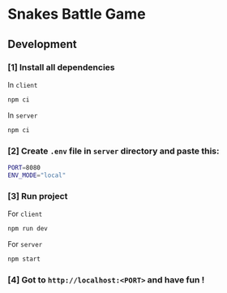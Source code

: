# Snakes Battle Game

## Development

### [1] Install all dependencies

In `client`

```sh
npm ci
```

In `server`

```sh
npm ci
```

### [2] Create `.env` file in `server` directory and paste this:

```sh
PORT=8080
ENV_MODE="local"
```

### [3] Run project

For `client`

```sh
npm run dev
```

For `server`

```sh
npm start
```

### [4] Got to `http://localhost:<PORT>` and have fun !
